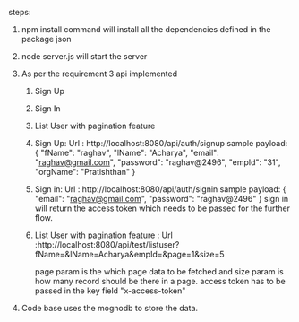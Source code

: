 steps:
1. npm install command will install all the dependencies defined in the package json
2. node server.js will start the server
3. As per the requirement 3 api implemented 
    1. Sign Up
    2. Sign In
    3. List User with pagination feature


    1. Sign Up:
            Url : http://localhost:8080/api/auth/signup
            sample payload: {
                            "fName": "raghav",
                            "lName": "Acharya",
                            "email": "raghav@gmail.com",
                            "password": "raghav@2496",
                            "empId": "31",
                            "orgName": "Pratishthan"
                            }

    2. Sign in: 
            Url : http://localhost:8080/api/auth/signin
            sample payload: {
                            "email": "raghav@gmail.com",
                            "password": "raghav@2496"
                            }
            sign in will return the access token which needs to be passed for the further flow.

    3. List User with pagination feature :
            Url :http://localhost:8080/api/test/listuser?fName=&lName=Acharya&empId=&page=1&size=5
            
        page param is the which page data to be fetched and size param is how many record should be there in a page.
        access token has to be passed in the key field "x-access-token"
        
4. Code base uses the mognodb to store the data.

        
